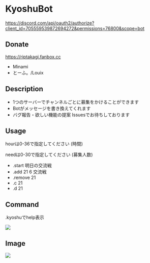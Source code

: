 # KyoshuBot

https://discord.com/api/oauth2/authorize?client_id=705559539872694272&permissions=76800&scope=bot

## Donate
https://riptakagi.fanbox.cc
* Minami
* とーふ。/Louix 

## Description
* 1つのサーバーでチャンネルごとに募集をかけることができます
* Botがメッセージを書き換えてくれます
* バグ報告・欲しい機能の提案 Issuesでお待ちしております

## Usage
hourは0-36で指定してください (時間)

needは0-30で指定してください (募集人数)

* .start 明日の交流戦
* .add 21 6 交流戦
* .remove 21
* .c 21
* .d 21

## Command

.kyoshuでhelp表示

![](https://i.imgur.com/k6ffZ72.png)

## Image
![](https://i.imgur.com/GlXhN5w.png)
